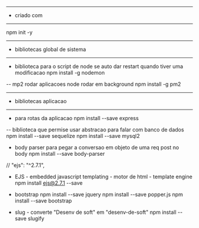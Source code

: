 --- ---------------------------------------------------
- criado com
--- ---------------------------------------------------
npm init -y

--- ---------------------------------------------------
- bibliotecas global de sistema
--- ---------------------------------------------------
- biblioteca para o script de node se auto dar restart quando tiver uma modificacao
 npm install -g nodemon 

-- mp2 rodar aplicacoes node rodar em background
npm install -g pm2 
 --- ---------------------------------------------------
 - bibliotecas aplicacao
 --- ---------------------------------------------------

- para rotas da aplicacao
npm install --save express

-- biblioteca que permise usar abstracao para falar com banco de dados
npm install --save sequelize
npm install --save mysql2

- body parser para pegar a conversao em objeto de uma req post no body
npm install --save body-parser

// "ejs": "^2.7.1",
- EJS - embedded javascript templating -  motor de html - template engine
npm install ejs@2.7.1 --save

- bootstrap
npm install --save jquery
npm install --save popper.js
npm install --save bootstrap

- slug - converte "Desenv de soft" em "desenv-de-soft"
npm install --save slugify





